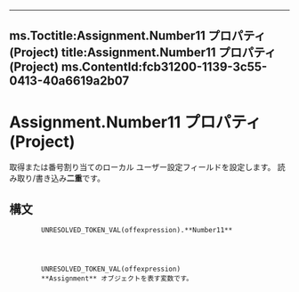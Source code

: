 

---
ms.Toctitle:Assignment.Number11 プロパティ (Project)
title:Assignment.Number11 プロパティ (Project)
ms.ContentId:fcb31200-1139-3c55-0413-40a6619a2b07
---
# Assignment.Number11 プロパティ (Project)




取得または番号割り当てのローカル ユーザー設定フィールドを設定します。 読み取り/書き込み**二重**です。

## 構文

            UNRESOLVED_TOKEN_VAL(offexpression).**Number11**




            UNRESOLVED_TOKEN_VAL(offexpression)
            **Assignment** オブジェクトを表す変数です。




